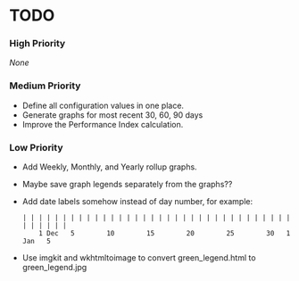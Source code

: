 # TODO

### High Priority
_None_

### Medium Priority
- Define all configuration values in one place.
- Generate graphs for most recent 30, 60, 90 days
- Improve the Performance Index calculation.

### Low Priority
- Add Weekly, Monthly, and Yearly rollup graphs.
- Maybe save graph legends separately from the graphs??
- Add date labels somehow instead of day number, for example:

      | | | | | | | | | | | | | | | | | | | | | | | | | | | | | | | | | | | | | | | |
          1 Dec   5        10        15        20        25        30   1 Jan   5
- Use imgkit and wkhtmltoimage to convert green_legend.html to green_legend.jpg
